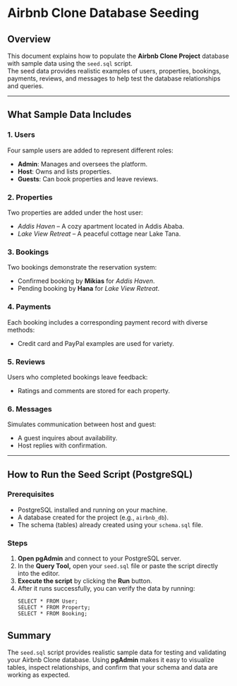 # Airbnb Clone Database Seeding

## Overview

This document explains how to populate the **Airbnb Clone Project** database with sample data using the `seed.sql` script.  
The seed data provides realistic examples of users, properties, bookings, payments, reviews, and messages to help test the database relationships and queries.

---

## What Sample Data Includes

### 1. Users

Four sample users are added to represent different roles:

- **Admin**: Manages and oversees the platform.
- **Host**: Owns and lists properties.
- **Guests**: Can book properties and leave reviews.

### 2. Properties

Two properties are added under the host user:

- _Addis Haven_ – A cozy apartment located in Addis Ababa.
- _Lake View Retreat_ – A peaceful cottage near Lake Tana.

### 3. Bookings

Two bookings demonstrate the reservation system:

- Confirmed booking by **Mikias** for _Addis Haven_.
- Pending booking by **Hana** for _Lake View Retreat_.

### 4. Payments

Each booking includes a corresponding payment record with diverse methods:

- Credit card and PayPal examples are used for variety.

### 5. Reviews

Users who completed bookings leave feedback:

- Ratings and comments are stored for each property.

### 6. Messages

Simulates communication between host and guest:

- A guest inquires about availability.
- Host replies with confirmation.

---

## How to Run the Seed Script (PostgreSQL)

### Prerequisites

- PostgreSQL installed and running on your machine.
- A database created for the project (e.g., `airbnb_db`).
- The schema (tables) already created using your `schema.sql` file.

### Steps

1. **Open pgAdmin** and connect to your PostgreSQL server.
2. In the **Query Tool,** open your `seed.sql` file or paste the script directly into the editor.
3. **Execute the script** by clicking the **Run** button.
4. After it runs successfully, you can verify the data by running:
   ```
   SELECT * FROM User;
   SELECT * FROM Property;
   SELECT * FROM Booking;
   ```

## Summary

The `seed.sql` script provides realistic sample data for testing and validating your Airbnb Clone database.
Using **pgAdmin** makes it easy to visualize tables, inspect relationships, and confirm that your schema and data are working as expected.

